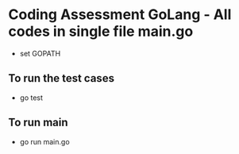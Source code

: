 # Coding Assessment GoLang - All codes in single file main.go

* set GOPATH

## To run the test cases
* go test

## To run main

* go run main.go
